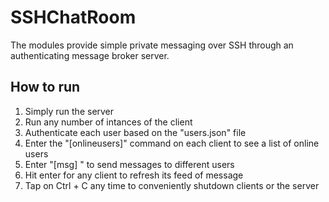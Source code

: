 # SSHChatRoom
The modules provide simple private messaging over SSH through an authenticating message broker server.
## How to run
1. Simply run the server
2. Run any number of intances of the client
3. Authenticate each user based on the "users.json" file
4. Enter the "[onlineusers]" command on each client to see a list of online users
5. Enter "[msg] <target-user-id> <message>" to send messages to different users
6. Hit enter for any client to refresh its feed of message
7. Tap on Ctrl + C any time to conveniently shutdown clients or the server